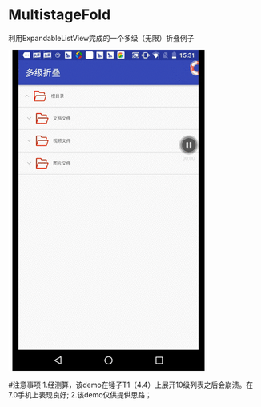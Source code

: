 # MultistageFold
利用ExpandableListView完成的一个多级（无限）折叠例子

![](https://github.com/yj970/MultistageFold/raw/master/app/src/main/res/mipmap-xxxhdpi/1.gif)  



#注意事项
1.经测算，该demo在锤子T1（4.4）上展开10级列表之后会崩溃。在7.0手机上表现良好;
2.该demo仅供提供思路；

